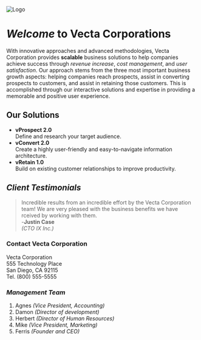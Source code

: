 ![Logo](https://www.webintravel.com/wp-content/uploads/2010/11/slow-growth-graph.jpg)

# _Welcome_ to **Vecta Corporations**

With innovative approaches and advanced methodologies, Vecta Corporation provides **scalable** business solutions to help companies achieve success through _revenue increase_, _cost management_, and _user satisfaction_. Our approach stems from the three most important business growth aspects: helping companies reach prospects, assist in converting prospects to customers, and assist in retaining those customers. This is accomplished through our interactive solutions and expertise in providing a memorable and positive user experience.
## **Our Solutions**
* **vProspect 2.0**   
Define and research your target audience.
* **vConvert 2.0**  
Create a highly user-friendly and easy-to-navigate information architecture.
* **vRetain 1.0**  
Build on existing customer relationships to improve productivity.

## **_Client Testimonials_**
>Incredible results from an incredible effort by the Vecta Corporation team! We are very pleased with the business benefits we have rceived by working with them.  
-**Justin Case**  
_(CTO IX Inc.)_
### **Contact Vecta Corporation**
Vecta Corporation  
555 Technology Place  
San Diego, CA 92115  
Tel. (800) 555-5555

### _**Management Team**_
1. Agnes _(Vice President, Accounting)_
2. Damon _(Director of development)_
3. Herbert _(Director of Human Resources)_
4. Mike _(Vice President, Marketing)_
5. Ferris _(Founder and CEO)_


